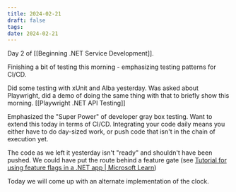 ```yaml
---
title: 2024-02-21
draft: false
tags: 
date: 2024-02-21
---
```

Day 2 of [[Beginning .NET Service Development]].

Finishing a bit of testing this morning - emphasizing testing patterns for CI/CD.

Did some testing with xUnit and Alba yesterday. Was asked about Playwright, did a demo of doing the same thing with that to briefly show this morning. [[Playwright .NET API Testing]]

Emphasized the "Super Power" of developer gray box testing. Want to extend this today in terms of CI/CD. Integrating your code daily means you either have to do day-sized work, or push code that isn't in the chain of execution yet.

The code as we left it yesterday isn't "ready" and shouldn't have been pushed. We could have put the route behind a feature gate (see [Tutorial for using feature flags in a .NET app | Microsoft Learn](https://learn.microsoft.com/en-us/azure/azure-app-configuration/use-feature-flags-dotnet-core?tabs=core6x))

Today we will come up with an alternate implementation of the clock.